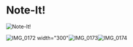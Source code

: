 # Note-It!

![Note-It!](https://github.com/Saksham-3/Note-It/assets/149017293/e4574a95-5f31-4548-b98a-1e8f16dc866a)

![IMG_0172](https://github.com/Saksham-3/Note-It/assets/149017293/29ac25fd-a5b9-4ccd-bfed-acae93e74a09) width="300"![IMG_0173](https://github.com/Saksham-3/Note-It/assets/149017293/fa66e9a5-abc1-4179-87ed-5d3898884ef8)![IMG_0174](https://github.com/Saksham-3/Note-It/assets/149017293/13591e5e-88b6-45a9-9f41-607ac4431362)


